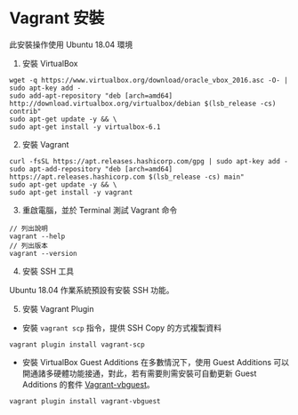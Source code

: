 ﻿# Vagrant 安裝

此安裝操作使用 Ubuntu 18.04 環境

1. 安裝 VirtualBox

```
wget -q https://www.virtualbox.org/download/oracle_vbox_2016.asc -O- | sudo apt-key add -
sudo add-apt-repository "deb [arch=amd64] http://download.virtualbox.org/virtualbox/debian $(lsb_release -cs) contrib"
sudo apt-get update -y && \
sudo apt-get install -y virtualbox-6.1
```

2. 安裝 Vagrant

```
curl -fsSL https://apt.releases.hashicorp.com/gpg | sudo apt-key add -
sudo apt-add-repository "deb [arch=amd64] https://apt.releases.hashicorp.com $(lsb_release -cs) main"
sudo apt-get update -y && \
sudo apt-get install -y vagrant
```

3. 重啟電腦，並於 Terminal 測試 Vagrant 命令

```
// 列出說明
vagrant --help
// 列出版本
vagrant --version
```

4. 安裝 SSH 工具

Ubuntu 18.04 作業系統預設有安裝 SSH 功能。

5. 安裝 Vagrant Plugin

+ 安裝 ```vagrant scp``` 指令，提供 SSH Copy 的方式複製資料
```
vagrant plugin install vagrant-scp
```

+ 安裝 VirtualBox Guest Additions
在多數情況下，使用 Guest Additions 可以開通諸多硬體功能接通，對此，若有需要則需安裝可自動更新 Guest Additions 的套件 [Vagrant-vbguest](https://github.com/dotless-de/vagrant-vbguest)。
```
vagrant plugin install vagrant-vbguest
```
